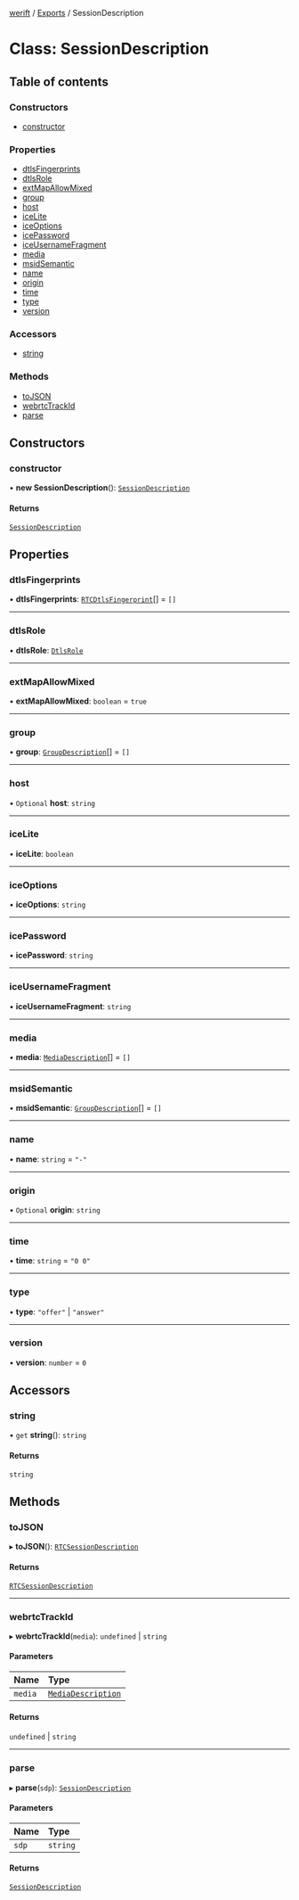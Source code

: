[werift](../README.md) / [Exports](../modules.md) / SessionDescription

# Class: SessionDescription

## Table of contents

### Constructors

- [constructor](SessionDescription.md#constructor)

### Properties

- [dtlsFingerprints](SessionDescription.md#dtlsfingerprints)
- [dtlsRole](SessionDescription.md#dtlsrole)
- [extMapAllowMixed](SessionDescription.md#extmapallowmixed)
- [group](SessionDescription.md#group)
- [host](SessionDescription.md#host)
- [iceLite](SessionDescription.md#icelite)
- [iceOptions](SessionDescription.md#iceoptions)
- [icePassword](SessionDescription.md#icepassword)
- [iceUsernameFragment](SessionDescription.md#iceusernamefragment)
- [media](SessionDescription.md#media)
- [msidSemantic](SessionDescription.md#msidsemantic)
- [name](SessionDescription.md#name)
- [origin](SessionDescription.md#origin)
- [time](SessionDescription.md#time)
- [type](SessionDescription.md#type)
- [version](SessionDescription.md#version)

### Accessors

- [string](SessionDescription.md#string)

### Methods

- [toJSON](SessionDescription.md#tojson)
- [webrtcTrackId](SessionDescription.md#webrtctrackid)
- [parse](SessionDescription.md#parse)

## Constructors

### constructor

• **new SessionDescription**(): [`SessionDescription`](SessionDescription.md)

#### Returns

[`SessionDescription`](SessionDescription.md)

## Properties

### dtlsFingerprints

• **dtlsFingerprints**: [`RTCDtlsFingerprint`](RTCDtlsFingerprint.md)[] = `[]`

___

### dtlsRole

• **dtlsRole**: [`DtlsRole`](../modules.md#dtlsrole)

___

### extMapAllowMixed

• **extMapAllowMixed**: `boolean` = `true`

___

### group

• **group**: [`GroupDescription`](GroupDescription.md)[] = `[]`

___

### host

• `Optional` **host**: `string`

___

### iceLite

• **iceLite**: `boolean`

___

### iceOptions

• **iceOptions**: `string`

___

### icePassword

• **icePassword**: `string`

___

### iceUsernameFragment

• **iceUsernameFragment**: `string`

___

### media

• **media**: [`MediaDescription`](MediaDescription.md)[] = `[]`

___

### msidSemantic

• **msidSemantic**: [`GroupDescription`](GroupDescription.md)[] = `[]`

___

### name

• **name**: `string` = `"-"`

___

### origin

• `Optional` **origin**: `string`

___

### time

• **time**: `string` = `"0 0"`

___

### type

• **type**: ``"offer"`` \| ``"answer"``

___

### version

• **version**: `number` = `0`

## Accessors

### string

• `get` **string**(): `string`

#### Returns

`string`

## Methods

### toJSON

▸ **toJSON**(): [`RTCSessionDescription`](RTCSessionDescription.md)

#### Returns

[`RTCSessionDescription`](RTCSessionDescription.md)

___

### webrtcTrackId

▸ **webrtcTrackId**(`media`): `undefined` \| `string`

#### Parameters

| Name | Type |
| :------ | :------ |
| `media` | [`MediaDescription`](MediaDescription.md) |

#### Returns

`undefined` \| `string`

___

### parse

▸ **parse**(`sdp`): [`SessionDescription`](SessionDescription.md)

#### Parameters

| Name | Type |
| :------ | :------ |
| `sdp` | `string` |

#### Returns

[`SessionDescription`](SessionDescription.md)
